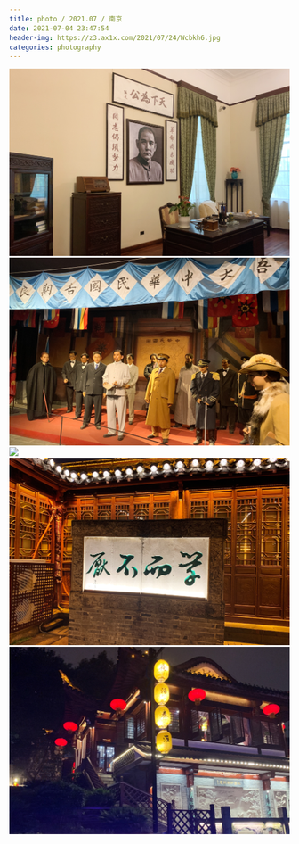 ```yaml
---
title: photo / 2021.07 / 南京
date: 2021-07-04 23:47:54
header-img: https://z3.ax1x.com/2021/07/24/Wcbkh6.jpg
categories: photography
---
```


![](210704-1/01.jpg)
![](210704-1/02.jpg)
![](210704-1/03.jpg)
![](210704-1/04.jpg)
![](210704-1/05.jpg)